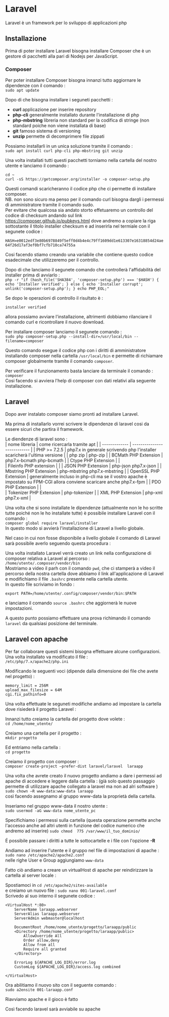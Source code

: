 # Laravel 
Laravel è un framework per lo sviluppo di applicazioni php

## Installazione 
Prima di poter installare Laravel bisogna installare Composer che è un gestore di pacchetti alla pari di Nodejs per JavaScript.

### Composer
Per poter installare Composer bisogna innanzi tutto aggiornare le dipendenze con il comando :  
`sudo apt update`  

Dopo di che bisogna installare i seguneti pacchetti : 
+ **curl** applicazione per inserire repository
+ **php-cli** generalmente installato durante l'installazione di php
+ **php-mbstring** libreria non standard per la codifica di stringe (non standard poiche non viene installata di base)
+ **git** famoso sistema di versioning
+ **unzip** permette di decomprimere file zippati

Possiamo installarli in un unica soluzione tramite il comando :  
`sudo apt install curl php-cli php-mbstring git unzip`  

Una volta installati tutti questi pacchetti torniamo nella cartella del nostro utente e lanciamo il comando :  
```
cd ~
curl -sS https://getcomposer.org/installer -o composer-setup.php
```

Questi comandi scaricheranno il codice php che ci permette di installare composer.  
NB. non sono sicuro ma penso per il comando curl bisogna dargli i permessi di amministratore tramite il comando sudo.    
Per evitare che qualcosa sia andato storto effetuaremo un controllo del codice di checksum andando sul link https://composer.github.io/pubkeys.html dove andremo a copiare la riga sottostante il titolo installer checksum e ad inserirla nel termiale con il segunete codice :  

`HASH=e0012edf3e80b6978849f5eff0d4b4e4c79ff1609dd1e613307e16318854d24ae64f26d17af3ef0bf7cfb710ca74755a`  

Cosi facendo stiamo creando una variabile che contiene questo codice esadecimale che utilizzeremo per il controllo.  

Dopo di che lanciamo il segunete comando che controllerà l'affidabilità del installer prima di avviarlo :  
`php -r "if (hash_file('SHA384', 'composer-setup.php') === '$HASH') { echo 'Installer verified'; } else { echo 'Installer corrupt'; unlink('composer-setup.php'); } echo PHP_EOL;"`  

Se dopo le operazioni di controllo il risultato è :  
```
installer verified 
```

allora possiamo avviare l'installazione, altrimenti dobbiamo rilanciare il comando curl e ricontrollare il nuovo download.  

Per installare composer lanciamo il segunete comando :  
`sudo php composer-setup.php --install-dir=/usr/local/bin --filename=composer`

Questo comando esegue il codice php con i diritti di amministratore installando composer nella cartella `/usr/local/bin` e permette di richiamare composer globalmente tramite il comando `composer`.  

Per verificare il funzionamento basta lanciare da terminale il comando :  
`composer`  
Cosi facendo si avviera l'help di composer con dati relativi alla seguente installazione. 



## Laravel 
Dopo aver instalato composer siamo pronti ad installare Laravel.

Ma prima di installarlo vorrei scrivere le dipendenze di laravel cosi da essere sicuri che partira il framework.

Le diendenze di laravel sono :  
| nome libreria | come ricercarla tramite apt |
| ------------- | --------------------------- |
| PHP >= 7.2.5 | php7.x in generale scrivendo php l'installer scaricherà l'ultima versione |
| php zip | php-zip |
| BCMath PHP Extension |     php7.x-bcmath php-bcmath |
| Ctype PHP Extension |    |       
| Fileinfo PHP extension |  |
| JSON PHP Extension | php-json php7.x-json |
| Mbstring PHP Extension | php-mbstring php7.x-mbstring |
| OpenSSL PHP Extension | generalmente incluso in php-cli ma se il vostro apache è impostato su FPM-CGI allora conviene scaricare anche  php7.x-fpm |
| PDO PHP Extension |  |         
| Tokenizer PHP Extension | php-tokenizer |
| XML PHP Extension | php-xml php7.x-xml |


Una volta che si sono installate le dipendenze (attualmente non le ho scritte tutte poiché non le ho installate tutte) è possibile installare Laravel con il comando :  
`composer global require laravel/installer`  
In questo modo si avvierà l'installazione di Laravel a livello globale.  

Nel caso in cui non fosse disponibile a livello globale il comando di Laravel sarà possibile averlo seguendo questa procedura :  

Una volta installato Laravel verrà creato un link nella configurazione di composer relativa a Laravel al percorso :  
`/home/utente/.composer/vendor/bin`  
Mostriamo a video il parh con il comando `pwd`, che ci stamperà a video il percorso della nostra cartella dove abbiamo il link all'applicazione di Laravel e modifichiamo il file `.bashrc` presente nella cartella utente.  
In questo file scriviamo in fondo :  
```
export PATH=/home/utente/.config/composer/vendor/bin:$PATH
```
e lanciamo il comando `source .bashrc` che aggiornerà le nuove impostazioni.

A questo punto possiamo effettuare una prova richimando il comando `laravel` da qualsiasi posizione del terminale.

## Laravel con apache
Per far collaborare questi sistemi bisogna effettuare alcune configurazioni.
Una volta installato va modificato il file :  
`/etc/php/7.x/apache2/php.ini`  

Modificando le seguenti voci (dipende dalla dimensione dei file che avete nel progetto) :  
```
memory_limit = 256M
upload_max_filesize = 64M
cgi.fix_pathinfo=0
```
Una volta effettuate le seguneti modifiche andiamo ad impostare la cartella dove risiederà il progetto Laravel :  

Innanzi tutto creiamo la cartella del progetto dove volete :  
`cd /home/nome_utente/`  

Creiamo una cartella per il progetto :  
`mkdir progetto`  

Ed entriamo nella cartella :  
`cd progetto`  

Creiamo il progetto con composer :  
`composer create-project –prefer-dist laravel/laravel  laraapp`  

Una volta che avrete creato il nuovo progetto andiamo a dare i permessi ad apache di accedere e leggere dalla cartella :  (già solo questo passaggio permette di utilizzare apache collegato a laravel ma non ad alri software )
`sudo chown –R www-data:www-data laraapp`  
così facendo assegnamo al gruppo www-data la proprietà della cartella.

Inseriamo nel gruppo www-data il nostro utente :  
`sudo usermod -aG www-data nome_utente_pc`  

Specifichiamo i permessi sulla cartella (questa operazione permette anche l'accesso anche ad altri utenti in funzione del codice numerico che andremo ad inserire)
`sudo chmod  775 /var/www/il_tuo_dominio/`  


É possibile passare i diritti a tutte le sottocartelle e i file con l'opzione **-R**  

Andiamo ad inserire l'utente e il gruppo nel file di impostazioni di apache :  
`sudo nano /etc/apache2/apache2.conf`  
nelle righe User e Group aggiungiamo `www-data`   

Fatto ciò andiamo a creare un virtualHost di apache per reindirizzare la cartella al server locale :  

Spostiamoci in `cd /etc/apache2/sites-available`  
e creiamo un nuovo file : `sudo nano 001-laravel.conf`  
Scrivedo al suo interno il segunete codice :  
```
<VirtualHost *:80>
    ServerName laraapp.webserver
    ServerAlias laraapp.webserver
    ServerAdmin webmaster@localhost
    
    DocumentRoot /home/nome_utente/progetto/laraapp/public
    <Directory /home/nome_utente/progetto/laraapp/public>
        AllowOverride All
        Order allow,deny
        Allow from all
        Require all granted
    </Directory>
    
    ErrorLog ${APACHE_LOG_DIR}/error.log
    CustomLog ${APACHE_LOG_DIR}/access.log combined

</VirtualHost>
```

Ora abilitiamo il nuovo sito con il seguente comando :  
`sudo a2ensite 001-laraapp.conf`  

Riavviamo apache e il gioco è fatto

Così facendo laravel sarà avviabile su apache
